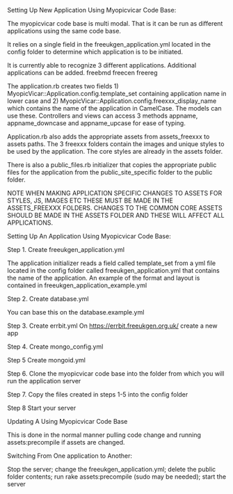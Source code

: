 Setting Up New Application Using Myopicvicar Code Base:

The myopicvicar code base is multi modal. That is it can be run as different applications using the same code base.

It relies on a single field in the freeukgen_application.yml located in the config folder to determine which application is to be initiated.

It is currently able to recognize 3 different applications. Additional applications can be added.
  freebmd
  freecen
  freereg

The application.rb creates two fields 1) MyopicVicar::Application.config.template_set containing application name in lower case and 2) MyopicVicar::Application.config.freexxx_display_name which contains the name of the application in CamelCase. The models can use these. Controllers and views can access 3 methods appname, appname_downcase and appname_upcase for ease of typing.

Application.rb also adds the appropriate assets from assets_freexxx to assets paths. The 3 freexxx folders contain the images and unique styles to be used by the application. The core styles are already in the assets folder.

There is also a public_files.rb initializer that copies the appropriate public files for the application from the public_site_specific folder to the public folder.

NOTE WHEN MAKING APPLICATION SPECIFIC CHANGES TO ASSETS FOR STYLES, JS, IMAGES ETC THESE MUST BE MADE IN THE ASSETS_FREEXXX FOLDERS. CHANGES TO THE COMMON CORE ASSETS SHOULD BE MADE IN THE ASSETS FOLDER AND THESE WILL AFFECT ALL APPLICATIONS.


Setting Up An Application Using Myopicvicar Code Base:

Step 1. Create freeukgen_application.yml

The application initializer reads a field called template_set from a yml file located in the config folder called freeukgen_application.yml that contains the name of the application. An example of the format and layout is contained in freeukgen_application_example.yml


Step 2. Create database.yml

  You can base this on the database.example.yml

Step 3. Create errbit.yml
  On https://errbit.freeukgen.org.uk/ create a new app

Step 4. Create mongo_config.yml

Step 5 Create mongoid.yml

Step 6. Clone the myopicvicar code base
 into the folder from which you will run the application server

Step 7. Copy the files created in steps 1-5 into the config folder

Step 8 Start your server

Updating A Using Myopicvicar Code Base

This is done in the normal manner pulling code change and running assets:precompile if assets are changed.

Switching From One application to Another:

Stop the server; change the freeukgen_application.yml; delete the public folder contents; run rake assets:precompile (sudo may be needed); start the server
